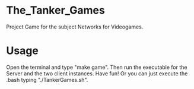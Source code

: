 # The_Tanker_Games
Project Game for the subject Networks for Videogames. 

# Usage
Open the terminal and type "make game". Then run the executable for the Server and the two client instances. Have fun!
Or you can just execute the .bash typing "./TankerGames.sh".
